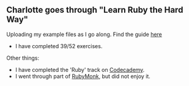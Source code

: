 ## Charlotte goes through "Learn Ruby the Hard Way"

Uploading my example files as I go along. 
Find the guide [here](http://ruby.learncodethehardway.org)
- I have completed 39/52 exercises.

Other things:
- I have completed the 'Ruby' track on [Codecademy](http://www.codecademy.com).
- I went through part of [RubyMonk](http://www.rubymonk.com), but did not enjoy it.